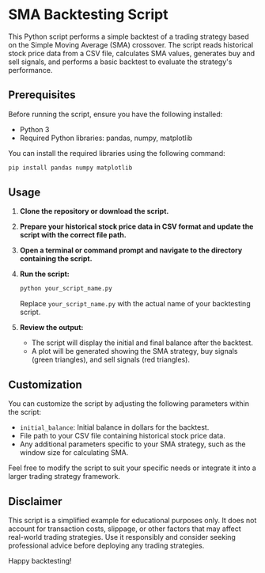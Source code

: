 # SMA Backtesting Script

This Python script performs a simple backtest of a trading strategy based on the Simple Moving Average (SMA) crossover. The script reads historical stock price data from a CSV file, calculates SMA values, generates buy and sell signals, and performs a basic backtest to evaluate the strategy's performance.

## Prerequisites

Before running the script, ensure you have the following installed:

- Python 3
- Required Python libraries: pandas, numpy, matplotlib

You can install the required libraries using the following command:

```bash
pip install pandas numpy matplotlib
```

## Usage

1. **Clone the repository or download the script.**

2. **Prepare your historical stock price data in CSV format and update the script with the correct file path.**

3. **Open a terminal or command prompt and navigate to the directory containing the script.**

4. **Run the script:**

    ```bash
    python your_script_name.py
    ```

    Replace `your_script_name.py` with the actual name of your backtesting script.

5. **Review the output:**
   - The script will display the initial and final balance after the backtest.
   - A plot will be generated showing the SMA strategy, buy signals (green triangles), and sell signals (red triangles).

## Customization

You can customize the script by adjusting the following parameters within the script:

- `initial_balance`: Initial balance in dollars for the backtest.
- File path to your CSV file containing historical stock price data.
- Any additional parameters specific to your SMA strategy, such as the window size for calculating SMA.

Feel free to modify the script to suit your specific needs or integrate it into a larger trading strategy framework.

## Disclaimer

This script is a simplified example for educational purposes only. It does not account for transaction costs, slippage, or other factors that may affect real-world trading strategies. Use it responsibly and consider seeking professional advice before deploying any trading strategies.

Happy backtesting!
